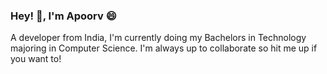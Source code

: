 ### Hey! 👋, I'm Apoorv 😄

A developer from India, I'm currently doing my Bachelors in Technology majoring in Computer Science. I'm always up to collaborate so hit me up if you want to!

<!--
**apoorvsharma03/apoorvsharma03** is a ✨ _special_ ✨ repository because its `README.md` (this file) appears on your GitHub profile.

Here are some ideas to get you started:

- 🔭 I’m currently working on ...
- 🌱 I’m currently learning ...
- 👯 I’m looking to collaborate on ...
- 🤔 I’m looking for help with ...
- 💬 Ask me about ...
- 📫 How to reach me: ...
- 😄 Pronouns: ...
- ⚡ Fun fact: ...
-->
